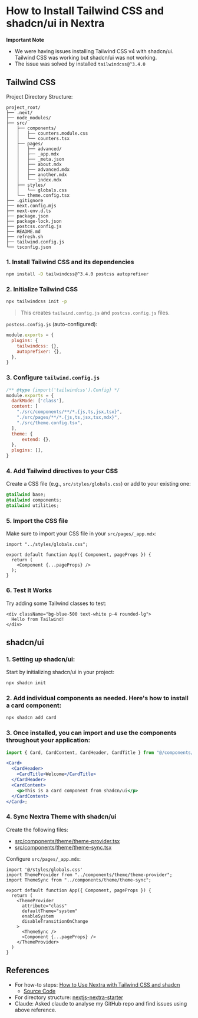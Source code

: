 # How to Install Tailwind CSS and shadcn/ui in Nextra

**Important Note**

* We were having issues installing Tailwind CSS v4 with shadcn/ui. Tailwind CSS was working but shadcn/ui was not working.
* The issue was solved by installed `tailwindcss@^3.4.0`

## Tailwind CSS

Project Directory Structure:

```
project_root/
├── .next/
├── node_modules/
├── src/
│   ├── components/
│   │   ├── counters.module.css
│   │   └── counters.tsx
│   ├── pages/
│   │   ├── advanced/
│   │   ├── _app.mdx
│   │   ├── _meta.json
│   │   ├── about.mdx
│   │   ├── advanced.mdx
│   │   ├── another.mdx
│   │   └── index.mdx
│   ├── styles/
│   │   └── globals.css
│   └── theme.config.tsx
├── .gitignore
├── next.config.mjs
├── next-env.d.ts
├── package.json
├── package-lock.json
├── postcss.config.js
├── README.md
├── refresh.sh
├── tailwind.config.js
└── tsconfig.json
```

### 1. Install Tailwind CSS and its dependencies

```bash
npm install -D tailwindcss@^3.4.0 postcss autoprefixer
```

### 2. Initialize Tailwind CSS

```bash
npx tailwindcss init -p
```

> This creates `tailwind.config.js` and `postcss.config.js` files.

`postcss.config.js` (auto-configured):

```javascript
module.exports = {
  plugins: {
    tailwindcss: {},
    autoprefixer: {},
  },
}
```

### 3. Configure `tailwind.config.js`

```javascript
/** @type {import('tailwindcss').Config} */
module.exports = {
  darkMode: ['class'],
  content: [
    "./src/components/**/*.{js,ts,jsx,tsx}",
    "./src/pages/**/*.{js,ts,jsx,tsx,mdx}",
    "./src/theme.config.tsx",
  ],
  theme: {
      extend: {},
  },
  plugins: [],
}
```

### 4. Add Tailwind directives to your CSS

Create a CSS file (e.g., `src/styles/globals.css`) or add to your existing one:

```css
@tailwind base;
@tailwind components;
@tailwind utilities;
```

### 5. Import the CSS file

Make sure to import your CSS file in your `src/pages/_app.mdx`:

```mdxjs
import "../styles/globals.css";

export default function App({ Component, pageProps }) {
  return (
    <Component {...pageProps} />
  );
}
```

### 6. Test It Works

Try adding some Tailwind classes to test:

````mdxjs
<div className="bg-blue-500 text-white p-4 rounded-lg">
  Hello from Tailwind!
</div>
````

## shadcn/ui

### 1. Setting up shadcn/ui:

Start by initializing shadcn/ui in your project:

```bash
npx shadcn init
```

### 2. Add individual components as needed. Here's how to install a card component:

```bash
npx shadcn add card
```

### 3. Once installed, you can import and use the components throughout your application:

```jsx
import { Card, CardContent, CardHeader, CardTitle } from "@/components/ui/card";

<Card>
  <CardHeader>
    <CardTitle>Welcome</CardTitle>
  </CardHeader>
  <CardContent>
    <p>This is a card component from shadcn/ui</p>
  </CardContent>
</Card>;
```

### 4. Sync Nextra Theme with shadcn/ui

Create the following files:

* [src/components/theme/theme-provider.tsx](theme/theme-provider.tsx)
* [src/components/theme/theme-sync.tsx](theme/theme-sync.tsx)

Configure `src/pages/_app.mdx`:

```mdxjs
import '@/styles/globals.css'
import ThemeProvider from "../components/theme/theme-provider";
import ThemeSync from "../components/theme/theme-sync";

export default function App({ Component, pageProps }) {
  return (
    <ThemeProvider
      attribute="class"
      defaultTheme="system"
      enableSystem
      disableTransitionOnChange
    >
      <ThemeSync />
      <Component {...pageProps} />
    </ThemeProvider>
  )
}
```

## References

* For how-to steps: [How to Use Nextra with Tailwind CSS and shadcn](https://nextra-tailwind-shadcn.vercel.app/posts/tutorial)
  * [Source Code](https://github.com/ObservedObserver/nextra-docs-tailwind-shadcn-template)
* For directory structure: [nextjs-nextra-starter](https://github.com/pdsuwwz/nextjs-nextra-starter)
* Claude: Asked claude to analyse my GitHub repo and find issues using above reference.
